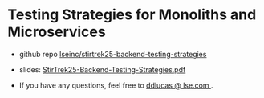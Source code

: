 # Testing Strategies for Monoliths and Microservices
 - github repo [lseinc/stirtrek25-backend-testing-strategies](https://github.com/lseinc/stirtrek25-backend-testing-strategies)

 - slides: [StirTrek25-Backend-Testing-Strategies.pdf](https://github.com/lseinc/stirtrek25-backend-testing-strategies/blob/main/presentation/StirTrek25-Backend-Testing-Strategies.pdf) 

 - If you have any questions, feel free to [ddlucas @ lse.com ](mailto:ddlucas@lse.com).

